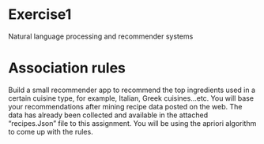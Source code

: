 # Exercise1
Natural language processing and recommender systems


# Association rules

Build a small recommender app to recommend the top ingredients used
in a certain cuisine type, for example, Italian, Greek cuisines...etc.
You will base your recommendations after mining recipe data posted on the web. The data has already
been collected and available in the attached “recipes.Json” file to this assignment. You will be using the
apriori algorithm to come up with the rules.
